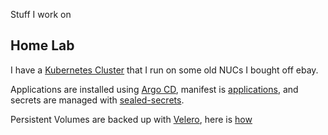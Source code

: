 Stuff I work on

## Home Lab

I have a [Kubernetes Cluster](./base-cluster.md) that I run on some old NUCs I bought off ebay.

Applications are installed using [Argo CD](https://argo-cd.readthedocs.io/en/stable/), manifest is [applications](applications.md), and secrets are managed with [sealed-secrets](https://github.com/bitnami-labs/sealed-secrets).

Persistent Volumes are backed up with [Velero](https://velero.io/docs/v1.9/), here is [how](backups.md)
